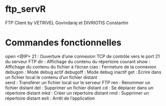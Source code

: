 # ftp_servR
FTP Client by VETRIVEL Govindaraj et DIVRIOTIS Constantin

# Commandes fonctionnelles
open <@IP> 21               : Ouverture d’une connexion TCP de contrôle vers le port 21 du serveur FTP
dir                         : Affichage du contenu du répertoire courant
show <fichier>              : Affichage du contenu du fichier à l’écran
ciao                        : Fermeture de la connexion    
debugon                     : Mode debug actif
debugoff                    : Mode debug inactif
get <fichier>               : Ecrire dans un fichier local le contenu d’un fichier distant  
send <fichier>              : Transférer un fichier local sur le serveur FTP
ren <fichier1> <fichier2>   : Renommer un fichier distant
del <fichier>               : Supprimer un fichier distant
cd <rep>                    : Se déplacer dans un répertoire distant
mkd <rep>                   : Créer un répertoire distant
rmd <rep>                   : Supprimer un répertoire distant
exit                        : Arrêt de l’application
